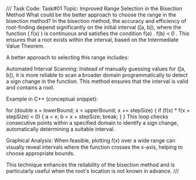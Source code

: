 ///
Task Code: Task#01
Topic: Improved Range Selection in the Bisection Method
What could be the better approach to choose the range in the bisection method?
In the bisection method, the accuracy and efficiency of root-finding depend significantly on the initial interval ([a, b]), where the function ( f(x) ) is continuous and satisfies the condition f(a) . f(b) < 0 . This ensures that a root exists within the interval, based on the Intermediate Value Theorem.

A better approach to selecting this range includes:

Automated Interval Scanning:
Instead of manually guessing values for ([a, b]), it is more reliable to scan a broader domain programmatically to detect a sign change in the function. This method ensures that the interval is valid and contains a root.

Example in C++ (conceptual snippet):

for (double x = lowerBound; x < upperBound; x += stepSize) {
    if (f(x) * f(x + stepSize) < 0) {
        a = x;
        b = x + stepSize;
        break;
    }
}
This loop checks consecutive points within a specified domain to identify a sign change, automatically determining a suitable interval.

Graphical Analysis: When feasible, plotting 𝑓(𝑥) over a wide range can visually reveal intervals where the function crosses the x-axis, helping to choose appropriate bounds.

This technique enhances the reliability of the bisection method and is particularly useful when the root's location is not known in advance.
///
